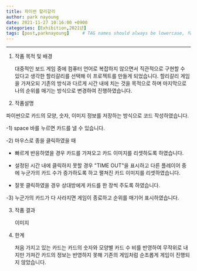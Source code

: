 ```yaml
---
title: 파이썬 할리갈리
author: park nayoung
date: 2021-11-27 10:16:00 +0900
categories: [Exhibition,2021년]
tags: [post,parknayoung]     # TAG names should always be lowercase, 띄어쓰기도 금지 
---
```


------------------------------------------

1. 작품 목적 및 배경

   대중적인 보드 게임 중에 컴퓨터 언어로 복잡하지 않으면서 직관적으로 구현할 수 있다고 생각한 할리갈리를 선택해 이 프로젝트를 만들게 되었습니다.
  할리갈리 게임을 가져오되 기존의 방식과 다르게 시간 내에 치는 것을 목적으로 하며 마지막으로 나의 순위를 매기는 방식으로 변경하여 진행하였습니다.
  
  
  
2. 작품설명

파이썬으로 카드의 모양, 숫자, 이미지 정보를 저장하는 방식으로 코드 작성하였습니다. 

   -1) space 바를 누르면 카드를 낼 수 있습니다.
    
   -2) 마우스로 종을 클릭하였을 때
    
  - 빠르게 반응하였을 경우 카드를 가져오고 카드 이미지를 리셋하도록 하였습니다.
      
  - 설정된 시간 내에 클릭하지 못할 경우 "TIME OUT"을 표시하고 다른 플레이어 중에 누군가의 카드 수가 증가하도록 하고 펼쳐진 카드 이미지를 리셋하였습니다.  
       
  - 잘못 클릭하였을 경우 상대방에게 카드를 한 장씩 주도록 하였습니다.
     
   -3) 누군가의 카드가 다 사라지면 게임이 종료하고 순위를 매기어 표시하였습니다.
   


  
  
3. 작품 결과 

   이미지 



4. 한계
                                            
    처음 가지고 있는 카드는 카드의 숫자와 모양별 카드 수 비를 반영하여 무작위로 내지만 가져간 카드의 정보는 반영하지 못해 기존의 게임처럼 순조롭게 게임이 진행되지 않았습니다. 

